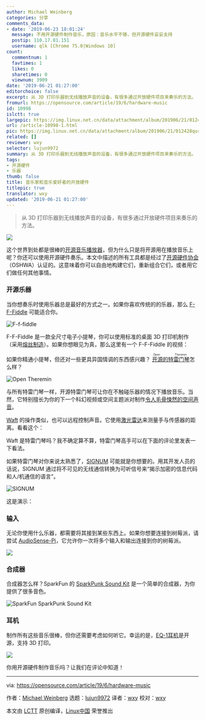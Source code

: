 ```yaml
---
author: Michael Weinberg
categories: 分享
comments_data:
- date: '2019-06-23 18:01:24'
  message: 不用开源硬件制作音乐，原因：音乐水平不够，但开源硬件妥妥支持
  postip: 110.17.81.151
  username: qlk [Chrome 75.0|Windows 10]
count:
  commentnum: 1
  favtimes: 1
  likes: 0
  sharetimes: 0
  viewnum: 3909
date: '2019-06-21 01:27:00'
editorchoice: false
excerpt: 从 3D 打印乐器到无线播放声音的设备，有很多通过开放硬件项目来奏乐的方法。
fromurl: https://opensource.com/article/19/6/hardware-music
id: 10998
islctt: true
largepic: https://img.linux.net.cn/data/attachment/album/201906/21/012428qurr57rt7szb7xqq.jpg
url: /article-10998-1.html
pic: https://img.linux.net.cn/data/attachment/album/201906/21/012428qurr57rt7szb7xqq.jpg.thumb.jpg
related: []
reviewer: wxy
selector: lujun9972
summary: 从 3D 打印乐器到无线播放声音的设备，有很多通过开放硬件项目来奏乐的方法。
tags:
- 开源硬件
- 乐器
thumb: false
title: 音乐家和音乐爱好者的开放硬件
titlepic: true
translator: wxy
updated: '2019-06-21 01:27:00'
---
```



> 
> 从 3D 打印乐器到无线播放声音的设备，有很多通过开放硬件项目来奏乐的方法。
> 
> 
> 


![](/data/attachment/album/201906/21/012428qurr57rt7szb7xqq.jpg)


这个世界到处都是很棒的[开源音乐播放器](https://opensource.com/article/19/2/audio-players-linux)，但为什么只是将开源用在播放音乐上呢？你还可以使用开源硬件奏乐。本文中描述的所有工具都是经过了[开源硬件协会](https://certification.oshwa.org/)（OSHWA）认证的。这意味着你可以自由地构建它们，重新组合它们，或者用它们做任何其他事情。


### 开源乐器


当你想奏乐时使用乐器总是最好的方式之一。如果你喜欢传统的的乐器，那么 [F-F-Fiddle](https://certification.oshwa.org/us000010.html) 可能适合你。


![F-f-fiddle](/data/attachment/album/201906/21/012815m08fme45c5o0z4xx.png "F-f-fiddle")


F-F-Fiddle 是一款全尺寸电子小提琴，你可以使用标准的桌面 3D 打印机制作（采用[熔丝制造](https://en.wikipedia.org/wiki/Fused_filament_fabrication)）。如果你想眼见为真，那么这里有一个 F-F-Fiddle 的视频：






如果你精通小提琴，但还对一些更具异国情调的东西感兴趣？<ruby> <a href="https://certification.oshwa.org/ch000001.html">  开源的特雷门琴 </a> <rt>  Open Theremin </rt></ruby>怎么样？


![Open Theremin](/data/attachment/album/201906/21/012844xlmjm0a420maojaa.png "Open Theremin")


与所有特雷门琴一样，开源特雷门琴可让你在不触碰乐器的情况下播放音乐。当然，它特别擅长为你的下一个科幻视频或空间主题派对制作[令人毛骨悚然的空间声音](https://youtu.be/p05ZSHRYXVA?t=771)。


[Waft](https://certification.oshwa.org/uk000005.html) 的操作类似，也可以远程控制声音。它使用[激光雷达](https://en.wikipedia.org/wiki/Lidar)来测量手与传感器的距离。看看这个： 






Waft 是特雷门琴吗？我不确定算不算，特雷门琴高手可以在下面的评论里发表一下看法。


如果特雷门琴对你来说太熟悉了，[SIGNUM](https://certification.oshwa.org/es000003.html) 可能就是你想要的。用其开发人员的话说，SIGNUM 通过将不可见的无线通信转换为可听信号来“揭示加密的信息代码和人/机通信的语言”。


![SIGNUM](/data/attachment/album/201906/21/012906k3bsm6tmztvb7ojt.png "SIGNUM")


这是演示： 






### 输入


无论你使用什么乐器，都需要将其接到某些东西上。如果你想要连接到树莓派，请尝试 [AudioSense-Pi](https://certification.oshwa.org/in000007.html)，它允许你一次将多个输入和输出连接到你的树莓派。


![](/data/attachment/album/201906/21/013156smmimcm5iziozm36.jpg)


### 合成器


合成器怎么样？SparkFun 的 [SparkPunk Sound Kit](https://certification.oshwa.org/us000016.html) 是一个简单的合成器，为你提供了很多音色。


![SparkFun SparkPunk Sound Kit](/data/attachment/album/201906/21/013019j2cqm22ezjfeco0h.png "SparkFun SparkPunk Sound Kit")


### 耳机


制作所有这些音乐很棒，但你还需要考虑如何听它。幸运的是，[EQ-1耳机](https://certification.oshwa.org/us000038.html)是开源，支持 3D 打印。


![](/data/attachment/album/201906/21/013206yq1v5pihd7pid8jm.jpg)


你用开源硬件制作音乐吗？让我们在评论中知道！




---


via: <https://opensource.com/article/19/6/hardware-music>


作者：[Michael Weinberg](https://opensource.com/users/mweinberg) 选题：[lujun9972](https://github.com/lujun9972) 译者：[wxy](https://github.com/wxy) 校对：[wxy](https://github.com/wxy)


本文由 [LCTT](https://github.com/LCTT/TranslateProject) 原创编译，[Linux中国](https://linux.cn/) 荣誉推出